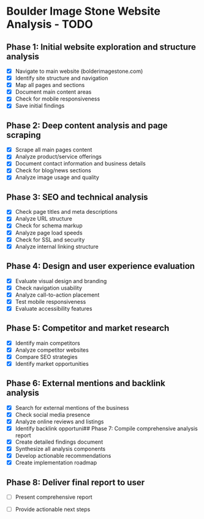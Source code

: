 # Boulder Image Stone Website Analysis - TODO

## Phase 1: Initial website exploration and structure analysis
- [x] Navigate to main website (bolderimagestone.com)
- [x] Identify site structure and navigation
- [x] Map all pages and sections
- [x] Document main content areas
- [x] Check for mobile responsiveness
- [x] Save initial findings

## Phase 2: Deep content analysis and page scraping
- [x] Scrape all main pages content
- [x] Analyze product/service offerings
- [x] Document contact information and business details
- [x] Check for blog/news sections
- [x] Analyze image usage and quality

## Phase 3: SEO and technical analysis
- [x] Check page titles and meta descriptions
- [x] Analyze URL structure
- [x] Check for schema markup
- [x] Analyze page load speeds
- [x] Check for SSL and security
- [x] Analyze internal linking structure

## Phase 4: Design and user experience evaluation
- [x] Evaluate visual design and branding
- [x] Check navigation usability
- [x] Analyze call-to-action placement
- [x] Test mobile responsiveness
- [x] Evaluate accessibility features

## Phase 5: Competitor and market research
- [x] Identify main competitors
- [x] Analyze competitor websites
- [x] Compare SEO strategies
- [x] Identify market opportunities

## Phase 6: External mentions and backlink analysis
- [x] Search for external mentions of the business
- [x] Check social media presence
- [x] Analyze online reviews and listings
- [x] Identify backlink opportuni## Phase 7: Compile comprehensive analysis report
- [x] Create detailed findings document
- [x] Synthesize all analysis components
- [x] Develop actionable recommendations
- [x] Create implementation roadmap
## Phase 8: Deliver final report to user
- [ ] Present comprehensive report
- [ ] Provide actionable next steps


